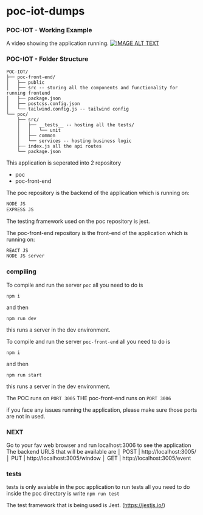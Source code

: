 # poc-iot-dumps

### POC-IOT - Working Example
A video showing the application running. 
[![IMAGE ALT TEXT](http://img.youtube.com/vi/63rjcEUrUWU/0.jpg)](http://www.youtube.com/watch?v=63rjcEUrUWU "Video Title")
### POC-IOT - Folder Structure

    POC-IOT/
    ├── poc-front-end/
    │   ├── public
    │   ├── src -- storing all the components and functionality for running frontend
    │   ├── package.json
    │   ├── postcss.config.json 
    │   └── tailwind.config.js -- tailwind config
    └── poc/
        ├── src/
        │   ├── __tests__ -- hosting all the tests/
        │   │   └── unit
        │   ├── common
        │   └── services -- hosting business logic
        ├── index.js all the api routes
        └── package.json
        
This application is seperated into 2 repository
- poc
- poc-front-end

The poc repository is the backend of the application which is running on:
```sh
NODE JS
EXPRESS JS
```
The testing framework used on the poc repository is jest.

The poc-front-end repository is the front-end of the application which is running on:
```sh
REACT JS
NODE JS server
```
### compiling

To compile and run the server `poc` all you need to do is

`npm i`

and then 

`npm run dev`

this runs a server in the dev environment. 

To compile and run the server `poc-front-end` all you need to do is

`npm i`

and then 

`npm run start`

this runs a server in the dev environment. 

The POC runs on `PORT 3005`
THE poc-front-end runs on `PORT 3006`

if you face any issues running the application, please make sure those ports are not in used. 

### NEXT
Go to your fav web browser and run localhost:3006 to see the application
The backend URLS that will be available are 
│ POST | http://localhost:3005/ 
│ PUT | http://localhost:3005/window 
│ GET | http://localhost:3005/event 

### tests
tests is only avaiable in the poc application
to run tests all you need to do inside the poc directory is write
`npm run test`

The test framework that is being used is Jest. (https://jestjs.io/)